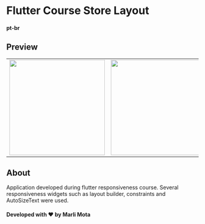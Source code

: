 # Flutter Course Store Layout
#### pt-br

## **Preview**
<table>
  <tr>
<td> <img src="https://i.imgur.com/dcEWQN9.png" height= "250"/> </td>
<td> <img src="https://i.imgur.com/7rfsq8V.png" height= "250"/> </td>
<td> <img src="https://i.imgur.com/3TnMX5M.png" height= "250"/> </td>
  </tr>
</table>

## **About**
Application developed during flutter responsiveness course.
Several responsiveness widgets such as layout builder, constraints and AutoSizeText were used.

#### Developed with ❤️ by Marli Mota
